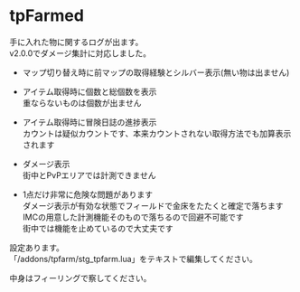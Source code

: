 # tpFarmed
手に入れた物に関するログが出ます。  
v2.0.0でダメージ集計に対応しました。  


- マップ切り替え時に前マップの取得経験とシルバー表示(無い物は出ません)
- アイテム取得時に個数と総個数を表示  
  重ならないものは個数が出ません
- アイテム取得時に冒険日誌の進捗表示  
  カウントは疑似カウントです、本来カウントされない取得方法でも加算表示されます
- ダメージ表示  
  街中とPvPエリアでは計測できません

- 1点だけ非常に危険な問題があります  
  ダメージ表示が有効な状態でフィールドで金床をたたくと確定で落ちます  
  IMCの用意した計測機能そのもので落ちるので回避不可能です  
  街中では機能を止めているので大丈夫です


設定あります。  
「/addons/tpfarm/stg_tpfarm.lua」をテキストで編集してください。

中身はフィーリングで察してください。